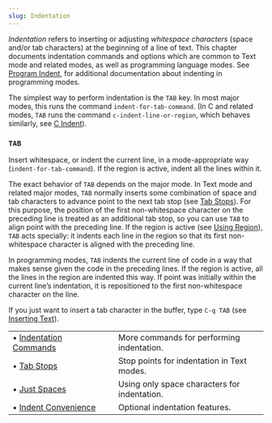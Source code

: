 ```yaml
---
slug: Indentation
---
```


*Indentation* refers to inserting or adjusting *whitespace characters* (space and/or tab characters) at the beginning of a line of text. This chapter documents indentation commands and options which are common to Text mode and related modes, as well as programming language modes. See [Program Indent](/docs/emacs/Program-Indent), for additional documentation about indenting in programming modes.

The simplest way to perform indentation is the `TAB` key. In most major modes, this runs the command `indent-for-tab-command`. (In C and related modes, `TAB` runs the command `c-indent-line-or-region`, which behaves similarly, see [C Indent](/docs/emacs/C-Indent)).

### `TAB`

Insert whitespace, or indent the current line, in a mode-appropriate way (`indent-for-tab-command`). If the region is active, indent all the lines within it.

The exact behavior of `TAB` depends on the major mode. In Text mode and related major modes, `TAB` normally inserts some combination of space and tab characters to advance point to the next tab stop (see [Tab Stops](/docs/emacs/Tab-Stops)). For this purpose, the position of the first non-whitespace character on the preceding line is treated as an additional tab stop, so you can use `TAB` to align point with the preceding line. If the region is active (see [Using Region](/docs/emacs/Using-Region)), `TAB` acts specially: it indents each line in the region so that its first non-whitespace character is aligned with the preceding line.

In programming modes, `TAB` indents the current line of code in a way that makes sense given the code in the preceding lines. If the region is active, all the lines in the region are indented this way. If point was initially within the current line’s indentation, it is repositioned to the first non-whitespace character on the line.

If you just want to insert a tab character in the buffer, type `C-q TAB` (see [Inserting Text](/docs/emacs/Inserting-Text)).

|                                                            |    |                                              |
| :--------------------------------------------------------- | -- | :------------------------------------------- |
| • [Indentation Commands](/docs/emacs/Indentation-Commands) |    | More commands for performing indentation.    |
| • [Tab Stops](/docs/emacs/Tab-Stops)                       |    | Stop points for indentation in Text modes.   |
| • [Just Spaces](/docs/emacs/Just-Spaces)                   |    | Using only space characters for indentation. |
| • [Indent Convenience](/docs/emacs/Indent-Convenience)     |    | Optional indentation features.               |
